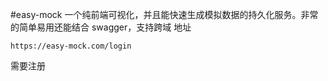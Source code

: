 #easy-mock
一个纯前端可视化，并且能快速生成模拟数据的持久化服务。非常的简单易用还能结合 swagger，支持跨域 
地址
```angular2html
https://easy-mock.com/login
```
需要注册


